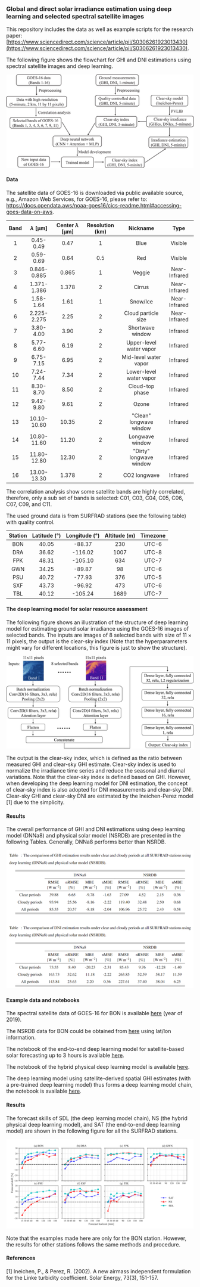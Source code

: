 ### Global and direct solar irradiance estimation using deep learning and selected spectral satellite images

This repository includes the data as well as example scripts for the research paper: [https://www.sciencedirect.com/science/article/pii/S0306261923013430](https://www.sciencedirect.com/science/article/pii/S0306261923013430).

The following figure shows the flowchart for GHI and DNI estimations using spectral satellite images and deep learning.

![image](https://github.com/sl-chen/Solar-resourcing-with-satellite-images-and-deep-learning/blob/main/figure/flowchart.jpg)


#### Data
The satellite data of GOES-16 is downloaded via public available source, e.g., Amazon Web Services, for GOES-16, please refer to: https://docs.opendata.aws/noaa-goes16/cics-readme.html#accessing-goes-data-on-aws.

|Band|$\lambda$ [μm]|Center $\lambda$ [μm]|Resolution (km)|Nickname|Type|
|:-----:|:---------: | :---------: | :--------: |:------:| :------------: |
|  1  |  0.45-0.49   | 0.47  | 1  | Blue |  Visible  |
|  2  |  0.59-0.69   | 0.64  | 0.5 | Red | Visible |
|  3  |  0.846-0.885 | 0.865 | 1 | Veggie | Near-Infrared |
|  4  |  1.371-1.386 | 1.378 | 2 | Cirrus | Near-Infrared  | 
|  5  |  1.58-1.64   | 1.61  | 1 | Snow/Ice | Near-Infrared  |
|  6  |  2.225-2.275 | 2.25  | 2 | Cloud particle size | Near-Infrared  |
|  7  |  3.80-4.00   | 3.90  | 2 | Shortwave window | Infrared  |
|  8  |  5.77-6.60   | 6.19  | 2 | Upper-level water vapor | Infrared   |
|  9  |  6.75-7.15   | 6.95  | 2 | Mid-level water vapor | Infrared  |
|  10 |  7.24-7.44   | 7.34  | 2 | Lower-level water vapor | Infrared |
|  11 |  8.30-8.70   | 8.50  | 2 | Cloud-top phase | Infrared   |
|  12 |  9.42-9.80   | 9.61  | 2 | Ozone | Infrared |
|  13 | 10.10-10.60  | 10.35 | 2 | "Clean" longwave window |  Infrared |        
|  14 | 10.80-11.60  | 11.20 | 2 | Longwave window | Infrared     |
|  15 | 11.80-12.80  | 12.30 | 2 | "Dirty" longwave window | Infrared     |  
|  16 | 13.00-13.30  | 1.378 | 2 | CO2 longwave  | Infrared |

The correlation analysis show some satellite bands are highly correlated, therefore, only a sub set of bands is selected: C01, C03, C04, C05, C06, C07, C09, and C11.

The used ground data is from SURFRAD stations (see the following table) with quality control.

|Station|Latitude (°)|Longitude (°)|Altitude (m)|Timezone|
|:-----:|:---------: | :---------: | :--------: |:------:|
|  BON  |  40.05     | -88.37      |  230       |  UTC-6 |
|  DRA  |  36.62     | -116.02     |  1007      |  UTC-8 |
|  FPK  |  48.31     | -105.10     |  634       |  UTC-7 |
|  GWN  |  34.25     | -89.87      |  98        |  UTC-6 |
|  PSU  |  40.72     | -77.93      |  376       |  UTC-5 |
|  SXF  |  43.73     | -96.92      |  473       |  UTC-6 |
|  TBL  |  40.12     | -105.24     |  1689      |  UTC-7 |

#### The deep learning model for solar resource assessment

The following figure shows an illustration of the structure of deep learning model for estimating ground solar irradiance using the GOES-16 images of selected bands. The inputs are images of 8 selected bands with size of $11\times11$ pixels, the output is the clear-sky index (Note that the hyperparameters might vary for different locations, this figure is just to show the structure).

![image](https://github.com/sl-chen/Solar-resourcing-with-satellite-images-and-deep-learning/blob/main/figure/Model.jpg)

The output is the clear-sky index, which is defined as the ratio between measured GHI and clear-sky GHI estimate. Clear-sky index is used to normalize the irradiance time series and reduce the seasonal and diurnal variations. Note that the clear-sky index is defined based on GHI. However, when developing the deep learning model for DNI estimation, the concept of clear-sky index is also adopted for DNI measurements and clear-sky DNI. Clear-sky GHI and clear-sky DNI are estimated by the Ineichen-Perez model [1] due to the simplicity.

#### Results

The overall performance of GHI and DNI estimations using deep learning model (DNNa8) and physical solar model (NSRDB) are presented in the following Tables. Generally, DNNa8 performs better than NSRDB.

![image](https://github.com/sl-chen/Solar-resourcing-with-satellite-images-and-deep-learning/blob/main/figure/Tables.PNG)




#### Example data and notebooks

The spectral satellite data of GOES-16 for BON is available [here](https://drive.google.com/drive/folders/1oUjJ_2rKpEEG6TIbKOHX7C1zAueWnucN?usp=sharing) (year of 2019).

The NSRDB data for BON could be obtained from [here](https://nsrdb.nrel.gov/data-viewer) using lat/lon information.

The notebook of the end-to-end deep learning model for satellite-based solar forecasting up to 3 hours is available [here](https://github.com/sl-chen/Solar-forecasting-with-deep-learning-model-chain/blob/main/ghi_forecasting_bon_sat_3h.ipynb).

The notebook of the hybrid physical deep learning model is available [here](https://github.com/sl-chen/Solar-forecasting-with-deep-learning-model-chain/blob/main/ghi_forecasting_bon_nsrdb-3h.ipynb).

The deep learning model using satellite-derived spatial GHI estimates (with a pre-trained deep learning model) thus forms a deep learning model chain, the notebook is available [here](https://github.com/sl-chen/Solar-forecasting-with-deep-learning-model-chain/blob/main/ghi_forecasting_bon_sat-dl-3h.ipynb).


#### Results

The forecast skills of SDL (the deep learning model chain), NS (the hybrid physical deep learning model), and SAT (the end-to-end deep learning model) are shown in the following figure for all the SURFRAD stations.

![image](https://github.com/sl-chen/Solar-forecasting-with-deep-learning-model-chain/blob/main/figures/Skill.PNG)



Note that the examples made here are only for the BON station. However, the results for other stations follows the same methods and procedure.

#### References
[1] Ineichen, P., & Perez, R. (2002). A new airmass independent formulation for the Linke turbidity coefficient. Solar Energy, 73(3), 151-157.
